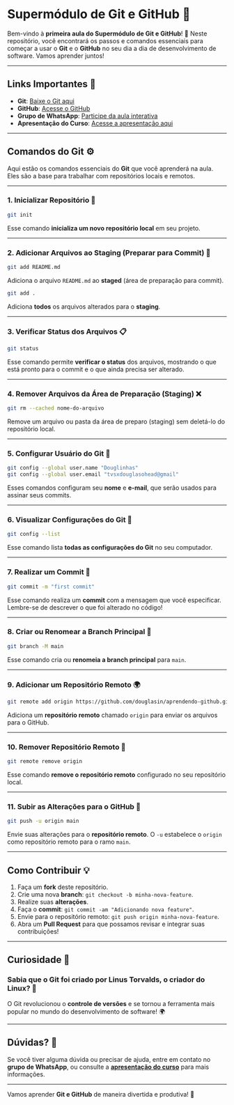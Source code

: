 # Supermódulo de Git e GitHub 🚀

Bem-vindo à **primeira aula do Supermódulo de Git e GitHub**! 🎉 Neste repositório, você encontrará os passos e comandos essenciais para começar a usar o **Git** e o **GitHub** no seu dia a dia de desenvolvimento de software. Vamos aprender juntos!

---

## Links Importantes 🔗

- **Git**: [Baixe o Git aqui](https://git-scm.com/downloads/win)
- **GitHub**: [Acesse o GitHub](https://github.com/)
- **Grupo de WhatsApp**: [Participe da aula interativa](https://chat.whatsapp.com/JhRdi2TUMqeLXjM1997U2w)
- **Apresentação do Curso**: [Acesse a apresentação aqui](https://domine-git-github-cgqempe.gamma.site)

---

## Comandos do Git ⚙️

Aqui estão os comandos essenciais do **Git** que você aprenderá na aula. Eles são a base para trabalhar com repositórios locais e remotos.

---

### 1. **Inicializar Repositório** 🚀

```bash
git init
```

Esse comando **inicializa um novo repositório local** em seu projeto.

---

### 2. **Adicionar Arquivos ao Staging (Preparar para Commit)** 📁

```bash
git add README.md
```
Adiciona o arquivo `README.md` ao **staged** (área de preparação para commit).

```bash
git add .
```
Adiciona **todos** os arquivos alterados para o **staging**.

---

### 3. **Verificar Status dos Arquivos** 📋

```bash
git status
```
Esse comando permite **verificar o status** dos arquivos, mostrando o que está pronto para o commit e o que ainda precisa ser alterado.

---

### 4. **Remover Arquivos da Área de Preparação (Staging)** ❌

```bash
git rm --cached nome-do-arquivo
```
Remove um arquivo ou pasta da área de preparo (staging) sem deletá-lo do repositório local.

---

### 5. **Configurar Usuário do Git** 👤

```bash
git config --global user.name "Douglinhas"
git config --global user.email "tvsxdouglasohead@gmail"
```
Esses comandos configuram seu **nome** e **e-mail**, que serão usados para assinar seus commits.

---

### 6. **Visualizar Configurações do Git** 🔧

```bash
git config --list
```
Esse comando lista **todas as configurações do Git** no seu computador.

---

### 7. **Realizar um Commit** 📝

```bash
git commit -m "first commit"
```
Esse comando realiza um **commit** com a mensagem que você especificar. Lembre-se de descrever o que foi alterado no código!

---

### 8. **Criar ou Renomear a Branch Principal** 🌱

```bash
git branch -M main
```
Esse comando cria ou **renomeia a branch principal** para `main`.

---

### 9. **Adicionar um Repositório Remoto** 🌍

```bash
git remote add origin https://github.com/douglasin/aprendendo-github.git
```
Adiciona um **repositório remoto** chamado `origin` para enviar os arquivos para o GitHub.

---

### 10. **Remover Repositório Remoto** 🛑

```bash
git remote remove origin
```
Esse comando **remove o repositório remoto** configurado no seu repositório local.

---

### 11. **Subir as Alterações para o GitHub** 🚀

```bash
git push -u origin main
```
Envie suas alterações para o **repositório remoto**. O `-u` estabelece o `origin` como repositório remoto para o ramo `main`.

---

## Como Contribuir 💡

1. Faça um **fork** deste repositório.
2. Crie uma nova **branch**: `git checkout -b minha-nova-feature`.
3. Realize suas **alterações**.
4. Faça o **commit**: `git commit -am "Adicionando nova feature"`.
5. Envie para o repositório remoto: `git push origin minha-nova-feature`.
6. Abra um **Pull Request** para que possamos revisar e integrar suas contribuições!

---

## Curiosidade 🧐

### Sabia que o **Git** foi criado por **Linus Torvalds**, o criador do **Linux**? 🐧

O Git revolucionou o **controle de versões** e se tornou a ferramenta mais popular no mundo do desenvolvimento de software! 🌍

---

## Dúvidas? 🤔

Se você tiver alguma dúvida ou precisar de ajuda, entre em contato no **grupo de WhatsApp**, ou consulte a **[apresentação do curso](https://domine-git-github-cgqempe.gamma.site)** para mais informações.

---

Vamos aprender **Git e GitHub** de maneira divertida e produtiva! 🌟
